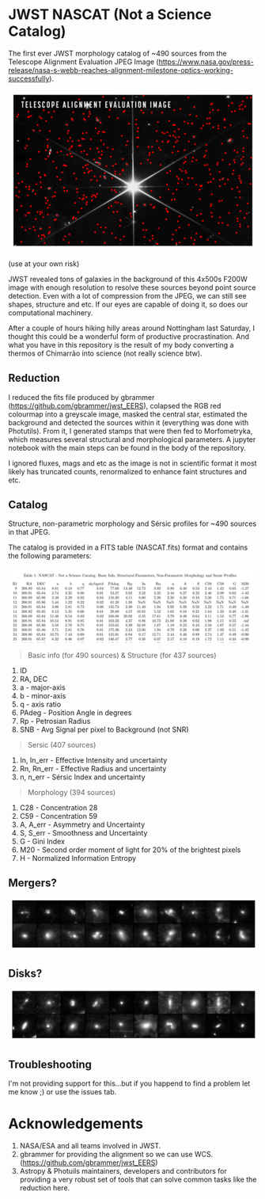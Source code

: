 # JWST NASCAT (Not a Science Catalog)

The first ever JWST morphology catalog of ~490 sources from the Telescope Alignment Evaluation JPEG Image (https://www.nasa.gov/press-release/nasa-s-webb-reaches-alignment-milestone-optics-working-successfully). 

![alt text](sources.png "sources.png")

(use at your own risk)

JWST revealed tons of galaxies in the background of this 4x500s F200W image with enough resolution to resolve these sources beyond point source detection. Even with a lot of compression from the JPEG, we can still see shapes, structure and etc. If our eyes are capable of doing it, so does our computational machinery. 

After a couple of hours hiking hilly areas around Nottingham last Saturday, I thought this could be a wonderful form of productive procrastination. And what you have in this repository is the result of my body converting a thermos of Chimarrão into science (not really science btw).

## Reduction

I reduced the fits file produced by gbrammer (https://github.com/gbrammer/jwst_EERS), colapsed the RGB red colourmap into a greyscale image, masked the central star, estimated the background and detected the sources within it (everything was done with Photutils). From it, I generated stamps that were then fed to Morfometryka, which measures several structural and morphological parameters. A jupyter notebook with the main steps can be found in the body of the repository.

I ignored fluxes, mags and etc as the image is not in scientific format it most likely has truncated counts, renormalized to enhance faint structures and etc. 

## Catalog
Structure, non-parametric morphology and Sérsic profiles for ~490 sources in that JPEG.

The catalog is provided in a FITS table (NASCAT.fits) format and contains the following parameters:

![alt text](NASCAT.png "NASCAT.png")

> Basic info (for 490 sources) & Structure (for 437 sources)
  1. ID
  2. RA, DEC
  3. a - major-axis
  4. b - minor-axis
  5. q - axis ratio
  6. PAdeg - Position Angle in degrees
  7. Rp - Petrosian Radius
  8. SNB - Avg Signal per pixel to Background (not SNR)
> Sersic (407 sources)
  1. In, In_err - Effective Intensity and uncertainty
  2. Rn, Rn_err - Effective Radius and uncertainty
  3. n, n_err - Sérsic Index and uncertainty
> Morphology (394 sources)
  1. C28 - Concentration 28
  2. C59 - Concentration 59
  3. A, A_err - Asymmetry and Uncertainty
  4. S, S_err - Smoothness and Uncertainty
  5. G - Gini Index
  6. M20 - Second order moment of light for 20% of the brightest pixels
  7. H - Normalized Information Entropy

## Mergers?
![alt text](mergers.png "mergers.png")

## Disks?
![alt text](disks.png "disks.png")

## Troubleshooting

I'm not providing support for this...but if you happend to find a problem let me know ;) or use the issues tab.

# Acknowledgements
1. NASA/ESA and all teams involved in JWST.
2. gbrammer for providing the alignment so we can use WCS. (https://github.com/gbrammer/jwst_EERS)
2. Astropy & Photuils maintainers, developers and contributors for providing a very robust set of tools that can solve common tasks like the reduction here. 

